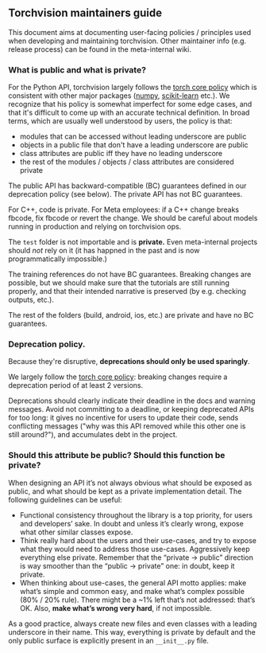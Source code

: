 ## Torchvision maintainers guide

This document aims at documenting user-facing policies / principles used when
developing and maintaining torchvision. Other maintainer info (e.g. release
process) can be found in the meta-internal wiki.

### What is public and what is private?

For the Python API, torchvision largely follows the [torch core
policy](https://github.com/pytorch/pytorch/wiki/Public-API-definition-and-documentation)
which is consistent with other major packages
([numpy](https://numpy.org/neps/nep-0023-backwards-compatibility.html),
[scikit-learn](https://scikit-learn.org/dev/glossary.html#term-API) etc.).
We recognize that his policy is somewhat imperfect for some edge cases, and that
it's difficult to come up with an accurate technical definition. In broad terms,
which are usually well understood by users, the policy is that:

- modules that can be accessed without leading underscore are public
- objects in a public file that don't have a leading underscore are public
- class attributes are public iff they have no leading underscore
- the rest of the modules / objects / class attributes are considered private

The public API has backward-compatible (BC) guarantees defined in our
deprecation policy (see below). The private API has not BC guarantees.

For C++, code is private. For Meta employees: if a C++ change breaks fbcode, fix
fbcode or revert the change. We should be careful about models running in
production and relying on torchvision ops.

The `test` folder is not importable and is **private.** Even meta-internal
projects should *not* rely on it (it has happned in the past and is now
programmatically impossible.)

The training references do not have BC guarantees. Breaking changes are
possible, but we should make sure that the tutorials are still running properly,
and that their intended narrative is preserved (by e.g. checking outputs,
etc.).

The rest of the folders (build, android, ios, etc.) are private and have no BC
guarantees.

### Deprecation policy.

Because they're disruptive, **deprecations should only be used sparingly**.

We largely follow the [torch core
policy](https://github.com/pytorch/pytorch/wiki/PyTorch's-Python-Frontend-Backward-and-Forward-Compatibility-Policy):
breaking changes require a deprecation period of at least 2 versions.

Deprecations should clearly indicate their deadline in the docs and warning
messages. Avoid not committing to a deadline, or keeping deprecated APIs for too
long: it gives no incentive for users to update their code, sends conflicting
messages ("why was this API removed while this other one is still around?"), and
accumulates debt in the project.

### Should this attribute be public? Should this function be private?

When designing an API it’s not always obvious what should be exposed as public,
and what should be kept as a private implementation detail. The following
guidelines can be useful:

* Functional consistency throughout the library is a top priority, for users and
  developers’ sake. In doubt and unless it’s clearly wrong, expose what other
  similar classes expose.
* Think really hard about the users and their use-cases, and try to expose what
  they would need to address those use-cases. Aggressively keep everything else
  private. Remember that the “private -> public” direction is way smoother than
  the “public -> private” one: in doubt, keep it private.
* When thinking about use-cases, the general API motto applies: make what’s
  simple and common easy, and make what’s complex possible (80% / 20% rule).
  There might be a ~1% left that’s not addressed: that’s OK. Also, **make what’s
  wrong very hard**, if not impossible.

As a good practice, always create new files and even classes with a leading
underscore in their name. This way, everything is private by default and the
only public surface is explicitly present in an `__init__.py` file.
